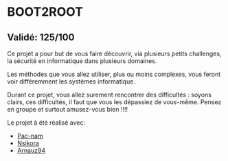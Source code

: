 # BOOT2ROOT

## Validé: 125/100

Ce projet a pour but de vous faire découvrir, via plusieurs petits challenges, la sécurité
en informatique dans plusieurs domaines.

Les méthodes que vous allez utiliser, plus ou moins complexes, vous feront voir différemment les systèmes informatique.

Durant ce projet, vous allez surement rencontrer des difficultés : soyons clairs, ces
difficultés, il faut que vous les dépassiez de vous-même. Pensez en groupe et surtout
amusez-vous bien !!!!

Le projet à été réalisé avec:
- [Pac-nam](https://github.com/pac-nam)
- [Nsikora](https://github.com/nsikora)
- [Arnauz94](https://github.com/arnauz94)
